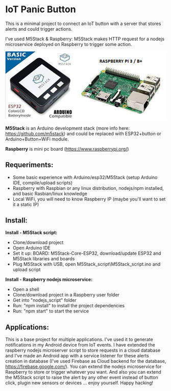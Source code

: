 # IoT Panic Button
This is a minimal project to connect an IoT button with a server that stores alerts and could trigger actions.

I've used M5Stack &amp; Raspberry: M5Stack makes HTTP request for a nodejs microservice deployed on Raspberry to trigger some action.

![Hardware](./hardware.png)

**M5Stack** is an Arduino development stack (more info here: https://github.com/m5stack) and could be replaced with ESP32+button or Arduino+Button+WiFi module.

**Raspberry** is mini pc board (https://www.raspberrypi.org/)

## **Requeriments:** 
- Some basic experience with Arduino/esp32/M5Stack (setup Arduino IDE, compile/upload scripts)
- Raspberry with Raspbian or any linux distribution, nodejs/npm installed, and basic Rasbian/linux knowledge
- Local WiFi, you will need to know Raspberry IP (maybe you'll want to set it a static IP)

## Install:
**Install - M5Stack script:** 
- Clone/download project
- Open Arduino IDE
- Set it up: BOARD: M5Stack-Core-ESP32, download/update ESP32 and M5Stack libraries and boards
- Plug M5Stack with USB, open M5Stack_script\M5Stack_script.ino and upload script

**Install - Raspberry nodejs microservice:** 
- Open a shell
- Clone/download project in a Raspberry user folder
- Get into "nodejs_script" folder
- Run: "npm install" to install the project dependencies
- Run: "npm start" to start the service

## Applications: 
This is a base project for multiple applications. I've used it to generate notifications in my Android device from IoT events. I have extended the raspberry nodejs microserver script to store requests in a cloud database and I've made an Android app with a service listener for these alerts creation in database (I've used Firebase as Cloud backend for the database, https://firebase.google.com/). You can extend the nodejs microservice for Raspberry to store or trigger whatever you want. And also you can extend the M5Stack script to raise the alert by any other event instead of button click, plugin new sensors or devices ... enjoy yourself. Happy hacking!
